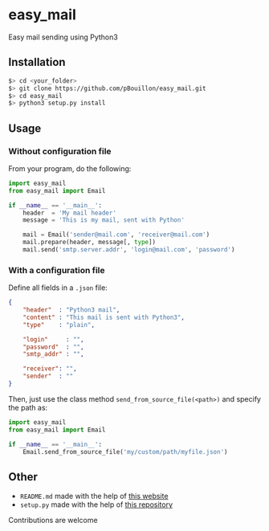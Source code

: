 # easy_mail
Easy mail sending using Python3

## Installation
```zsh
$> cd <your_folder>
$> git clone https://github.com/pBouillon/easy_mail.git
$> cd easy_mail
$> python3 setup.py install
```

## Usage


### Without configuration file

From your program, do the following:
```python
import easy_mail
from easy_mail import Email

if __name__ == '__main__':
    header  = 'My mail header'
    message = 'This is my mail, sent with Python'

    mail = Email('sender@mail.com', 'receiver@mail.com')
    mail.prepare(header, message[, type])
    mail.send('smtp.server.addr', 'login@mail.com', 'password')
```

### With a configuration file
Define all fields in a `.json` file:
```json
{
    "header"  : "Python3 mail",
    "content" : "This mail is sent with Python3",
    "type"    : "plain",

    "login"     : "",
    "password"  : "",
    "smtp_addr" : "",

    "receiver": "",
    "sender"  : ""
}
```
Then, just use the class method `send_from_source_file(<path>)` and specify the path as:
```python
import easy_mail
from easy_mail import Email

if __name__ == '__main__':
    Email.send_from_source_file('my/custom/path/myfile.json')
```

## Other
* `README.md` made with the help of [this website](https://jbt.github.io/markdown-editor/)
* `setup.py` made with the help of [this repository](https://github.com/kennethreitz/setup.py)

Contributions are welcome